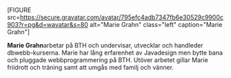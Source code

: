 [FIGURE src=https://secure.gravatar.com/avatar/795efc4adb7347fb6e30529c9900c903?r=pg&d=wavatar&s=80
 alt="Marie Grahn" class="left" caption="Marie Grahn"]

<strong>Marie Grahn</strong>arbetar på BTH och undervisar, utvecklar och handleder dbwebb-kurserna. Marie har lång erfarenhet av Javadesign men bytte bana och pluggade webbprogrammering på BTH. Utöver arbetet gillar Marie friidrott och träning samt att umgås med familj och vänner. 
